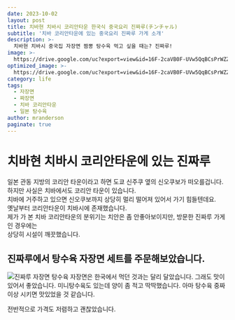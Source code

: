 ```yaml
---
date: 2023-10-02
layout: post
title: 치바현 치바시 코리안타운 한국식 중국요리 진짜루(チンチャル)
subtitle: '치바 코리안타운에 있는 중국요리 진짜루 가게 소개'
description: >-
  치바현 치바시 중국집 자장면 짬뽕 탕수육 먹고 싶을 때는? 진짜루!
image: >-
  https://drive.google.com/uc?export=view&id=16F-2caVB0F-UVw5QqBCsPrWZZDWbLM4M
optimized_image: >-
  https://drive.google.com/uc?export=view&id=16F-2caVB0F-UVw5QqBCsPrWZZDWbLM4M
category: life
tags:
  - 자장면
  - 짜장면
  - 치바 코리안타운
  - 일본 탕수육
author: mranderson
paginate: true
---
```

# 치바현 치바시 코리안타운에 있는 진짜루
일본 관동 지방의 코리안 타운이라고 하면 도쿄 신주쿠 옆의 신오쿠보가 떠오를겁니다.  
하지만 사실은 치바에서도 코리안 타운이 있습니다.  
치바에 거주하고 있으면 신오쿠보까지 상당히 멀리 떨어져 있어서 가기 힘들텐데요.  
옛날부터 코리안타운이 치바시에 존재했습니다.  
제가 가 본 치바 코리안타운의 분위기는 치안은 좀 안좋아보이지만, 방문한 진짜루 가게인 경우에는  
상당히 시설이 깨끗했습니다.  

## 진짜루에서 탕수육 자장면 세트를 주문해보았습니다.
<img src="https://drive.google.com/uc?export=view&id=17Sd8AU8B6LAFxYJuUL9beOtiMhAZPO9e"    alt="진짜루 자장면 탕수육">
자장면은 한국에서 먹던 것과는 달리 달았습니다.  
그래도 맛이 있어서 좋았습니다.  
미니탕수육도 있는데 양이 좀 적고 딱딱했습니다.  
아마 탕수육 중짜 이상 시키면 맛있었을 것 같습니다.  
  
전반적으로 가격도 저렴하고 괜찮았습니다.  